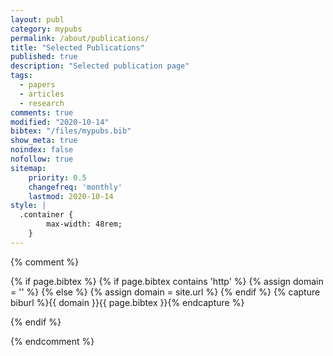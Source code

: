```yaml
---
layout: publ
category: mypubs
permalink: /about/publications/
title: "Selected Publications"
published: true
description: "Selected publication page"
tags:
  - papers
  - articles
  - research
comments: true
modified: "2020-10-14"
bibtex: "/files/mypubs.bib"
show_meta: true
noindex: false
nofollow: true
sitemap:
    priority: 0.5
    changefreq: 'monthly'
    lastmod: 2020-10-14
style: |
  .container {
        max-width: 48rem;
    }
---
```


{% comment %}
<!-- bibbase.org should work with following code unless you are hosting domain over https. -->

{% if page.bibtex %}
 {% if page.bibtex contains 'http' %}
  {% assign domain = '' %}
  {% else %}
  {% assign domain = site.url %}
 {% endif %}
 {% capture biburl %}{{ domain }}{{ page.bibtex }}{% endcapture %}
<script src="http://bibbase.org/show?bib={{ biburl | cgi_escape }}&amp;jsonp=1&amp;authorFirst=1"></script>
{% endif %}

{% endcomment %}

